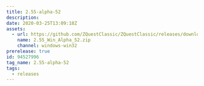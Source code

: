 ```yaml
---
title: 2.55-alpha-52
description: 
date: 2020-03-25T13:09:18Z
assets: 
  - url: https://github.com/ZQuestClassic/ZQuestClassic/releases/download/2.55-alpha-52/2.55_Win_Alpha_52.zip
    name: 2.55_Win_Alpha_52.zip
    channel: windows-win32
prerelease: true
id: 94527996
tag_name: 2.55-alpha-52
tags:
  - releases
---
```




